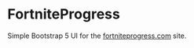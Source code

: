 # FortniteProgress
Simple Bootstrap 5 UI for the [fortniteprogress.com](https://fortniteprogress.com) site.
